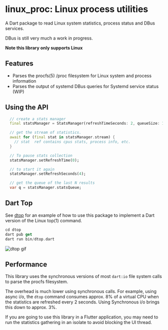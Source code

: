 # linux_proc: Linux process utilities

A Dart package to read Linux system statistics, process status and DBus services.

DBus is still very much a work in progress.

**Note this library only supports Linux**

## Features

* Parses the procfs(5) /proc filesystem for Linux system and process information
* Parses the output of systemd DBus queries for Systemd service status (WIP)


## Using the API

```dart
  // create a stats manager
  final statsManager = StatsManager(refreshTimeSeconds: 2, queueSize: 100);

  // get the stream of statistics.
  await for (final stat in statsManager.stream) {
    // stat  ref contains cpus stats, process info, etc.
  }

  // To pause stats collection
  statsManager.setRefreshTime(0);

  // to start it again
  statsManager.setRefreshSeconds(4);

  // get the queue of the last N results
  var q = statsManager.statsQueue;

```

## Dart Top

See [dtop](github.com/wstrange/linux_proc/dtop) for an example of how to use this package to implement a Dart version of the Linux top(1) command.


```dart
cd dtop
dart pub get
dart run bin/dtop.dart
````

![dtop gif](dtop.gif)

## Performance

This library uses the synchronous versions of most `dart:io` file system calls to parse the procfs filesystem.

The overhead is much lower using synchronous calls. For example, using async i/o, the `dtop` command consumes approx. 8% of a virtual CPU when the statistics are refreshed every 2 seconds.  Using Synchronous i/o brings this down to approx. 3%.

If you are going to use this library in a Flutter application, you may need to run  the statistics gathering in an isolate to avoid blocking the UI thread.


